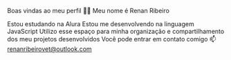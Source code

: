 Boas vindas ao meu perfil 💙💙
Meu nome é Renan Ribeiro

Estou estudando na Alura
Estou me desenvolvendo na linguagem JavaScript
Utilizo esse espaço para minha organização e compartilhamento dos meu projetos desenvolvidos
Você pode entrar em contato comigo 📫
renanribeirovet@outlook.com
